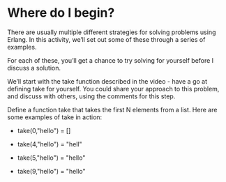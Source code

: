 # Where do I begin?
There are usually multiple different strategies for solving problems using Erlang. In this activity, we’ll set out some of these through a series of examples.

For each of these, you’ll get a chance to try solving for yourself before I discuss a solution.

We’ll start with the take function described in the video - have a go at defining take for yourself. You could share your approach to this problem, and discuss with others, using the comments for this step.

Define a function take that takes the first N elements from a list. Here are some examples of take in action:

- take(0,"hello") = []

- take(4,"hello") = "hell"

- take(5,"hello") = "hello"

- take(9,"hello") = "hello"
